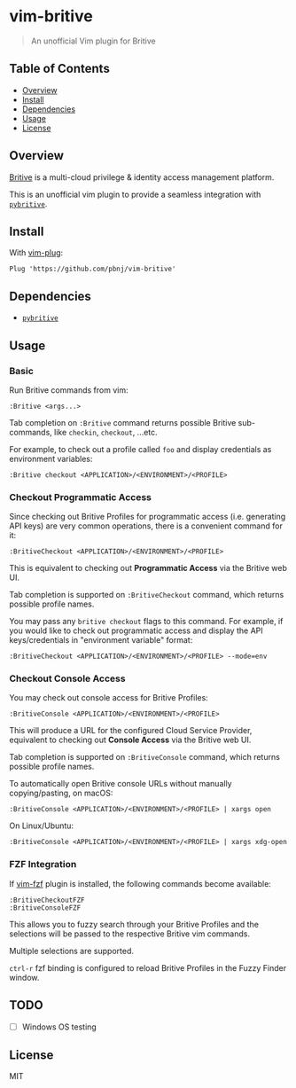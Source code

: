 # vim-britive

> An unofficial Vim plugin for Britive

## Table of Contents

<!-- START doctoc generated TOC please keep comment here to allow auto update -->
<!-- DON'T EDIT THIS SECTION, INSTEAD RE-RUN doctoc TO UPDATE -->

- [Overview](#overview)
- [Install](#install)
- [Dependencies](#dependencies)
- [Usage](#usage)
- [License](#license)

<!-- END doctoc generated TOC please keep comment here to allow auto update -->

## Overview

[Britive](https://www.britive.com/) is a multi-cloud privilege & identity
access management platform.

This is an unofficial vim plugin to provide a seamless integration with
[`pybritive`](https://github.com/britive/python-cli).

## Install

With [vim-plug](https://github.com/junegunn/vim-plug):

```vim
Plug 'https://github.com/pbnj/vim-britive'
```

## Dependencies

- [`pybritive`](https://github.com/britive/python-cli)

## Usage

### Basic

Run Britive commands from vim:

```vim
:Britive <args...>
```

Tab completion on `:Britive` command returns possible Britive sub-commands,
like `checkin`, `checkout`, ...etc.

For example, to check out a profile called `foo` and display credentials as
environment variables:

```vim
:Britive checkout <APPLICATION>/<ENVIRONMENT>/<PROFILE>
```

### Checkout Programmatic Access

Since checking out Britive Profiles for programmatic access (i.e. generating
API keys) are very common operations, there is a convenient command for it:

```vim
:BritiveCheckout <APPLICATION>/<ENVIRONMENT>/<PROFILE>
```

This is equivalent to checking out **Programmatic Access** via the Britive web
UI.

Tab completion is supported on `:BritiveCheckout` command, which returns
possible profile names.

You may pass any `britive checkout` flags to this command. For example, if you
would like to check out programmatic access and display the API
keys/credentials in "environment variable" format:

```vim
:BritiveCheckout <APPLICATION>/<ENVIRONMENT>/<PROFILE> --mode=env
```

### Checkout Console Access

You may check out console access for Britive Profiles:

```vim
:BritiveConsole <APPLICATION>/<ENVIRONMENT>/<PROFILE>
```

This will produce a URL for the configured Cloud Service Provider, equivalent
to checking out **Console Access** via the Britive web UI.

Tab completion is supported on `:BritiveConsole` command, which returns
possible profile names.

To automatically open Britive console URLs without manually copying/pasting, on macOS:

```vim
:BritiveConsole <APPLICATION>/<ENVIRONMENT>/<PROFILE> | xargs open
```

On Linux/Ubuntu:

```vim
:BritiveConsole <APPLICATION>/<ENVIRONMENT>/<PROFILE> | xargs xdg-open
```

### FZF Integration

If [vim-fzf](https://github.com/junegunn/fzf.vim) plugin is installed, the
following commands become available:

```vim
:BritiveCheckoutFZF
:BritiveConsoleFZF
```

This allows you to fuzzy search through your Britive Profiles and the selections
will be passed to the respective Britive vim commands.

Multiple selections are supported.

`ctrl-r` fzf binding is configured to reload Britive Profiles in the Fuzzy
Finder window.

## TODO

- [ ] Windows OS testing

## License

MIT
